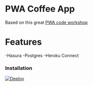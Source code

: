 # PWA Coffee App

Based on this great [PWA code workshop](https://www.freecodecamp.org/news/build-a-pwa-from-scratch-with-html-css-and-javascript/)
# Features

  -Hasura
  -Postgres
  -Heroku Connect
  
### Installation
[![Deploy](https://www.herokucdn.com/deploy/button.svg)](https://heroku.com/deploy)







```









